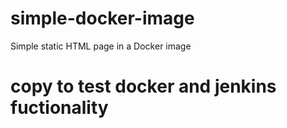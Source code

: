 # simple-docker-image
Simple static HTML page in a Docker image
# copy to test docker and jenkins fuctionality
